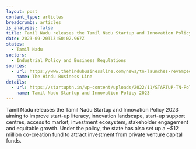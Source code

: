 ```yaml
---
layout: post
content_type: articles
breadcrumbs: articles
is_analysis: false
title: Tamil Nadu releases the Tamil Nadu Startup and Innovation Policy 2023
date: 2023-09-20T13:50:02.967Z
states:
  - Tamil Nadu
sectors:
  - Industrial Policy and Business Regulations
sources:
  - url: https://www.thehindubusinessline.com/news/tn-launches-revamped-startup-innovation-policy/article67325925.ece
    name: The Hindu Business Line
details:
  - url: https://startuptn.in/wp-content/uploads/2022/11/STARTUP-TN-Policy.pdf
    name: Tamil Nadu Startup and Innovation Policy 2023
---
```

Tamil Nadu releases the Tamil Nadu Startup and Innovation Policy 2023 aiming to improve start-up literacy, innovation landscape, start-up support centres, access to market, investment ecosystem, stakeholder engagement and equitable growth. Under the policy, the state has also set up a ~$12 million co-creation fund to attract investment from private venture capital funds.